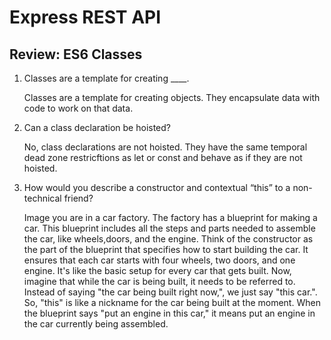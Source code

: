 # Express REST API

## Review: ES6 Classes

1. Classes are a template for creating ____.

    Classes are a template for creating objects. They encapsulate data with code to work on that data. 


2. Can a class declaration be hoisted?

    No, class declarations are not hoisted. They have the same temporal dead zone restricftions as let or const and behave as if they are not hoisted. 


3. How would you describe a constructor and contextual “this” to a non-technical friend?

    Image you are in a car factory. The factory has a blueprint for making a car. This blueprint includes all the steps and parts needed to assemble the car, like wheels,doors, and the engine. Think of the constructor as the part of the blueprint that specifies how to start building the car. It ensures that each car starts with four wheels, two doors, and one engine. It's like the basic setup for every car that gets built. Now, imagine that while the car is being built, it needs to be referred to. Instead of saying "the car being built right now,", we just say "this car.". So, "this" is like a nickname for the car being built at the moment. When the blueprint says "put an engine in this car," it means put an engine in the car currently being assembled. 